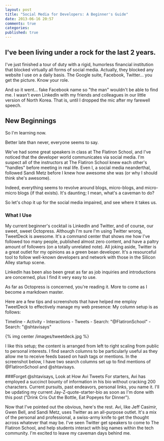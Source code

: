 ```yaml
---
layout: post
title: "Social Media for Developers: A Beginner's Guide"
date: 2013-06-16 20:57
comments: true
categories: 
published: true
---
```


I've been living under a rock for the last 2 years.
---------------------------------------------------
I've just finished a tour of duty with a rigid, humorless financial institution that blocked virtually all forms of social media. Actually, they blocked any website I use on a daily basis. The Google suite, Facebook, Twitter... you get the picture. Know your role.

And so it went... fake Facebook name so "the man" wouldn't be able to find me. I wasn't even LinkedIn with my friends and colleagues in our little version of North Korea. That is, until I dropped the mic after my farewell speech. 

New Beginnings
--------------
So I'm learning now.

Better late than never, everyone seems to say. 

We've had some great speakers in class at The Flatiron School, and I've noticed that the developer world communicates via social media. I'm suspect all of the instructors at The Flatiron School knew each other's "handles" before meeting in real life. Even I, a social media neanderthal, followed Sandi Metz before I knew how awesome she was (or why I should think she's awesome). 

Indeed, everything seems to revolve around blogs, micro-blogs, and micro-micro blogs (if that exists). It's daunting; I mean, what's a caveman to do?

So let's chop it up for the social media impaired, and see where it takes us. 

### What I Use
My current beginner's cocktail is LinkedIn and Twitter, and of course, our sweet, sweet Octopress. Although I'm sure I'm using Twitter wrong, TweetDeck is awesome. It's a command center that shows me how I've followed too many people, published almost zero content, and have a paltry amount of followers (on a totally unrelated note). All joking aside, Twitter is a great outlet for my opinions as a green bean developer. It's a resourceful tool to follow well-known developers and network with those in the Silicon Alley startup scene. 

LinkedIn has been also been great as far as job inquiries and introductions are concerned, plus I find it very easy to use.

As far as Octopress is concerned, you're reading it. More to come as I become a markdown master.

Here are a few tips and screenshots that have helped me employ TweetDeck to effectively manage my web presence:
My column setup is as follows:

Timeline - Activity - Interactions - Tweets - Search: "@FlatironSchool" - Search: "@shtavisays"

{% img center /images/tweetdeck.jpg %}

I like this setup; the content is arranged from left to right scaling from public to personal interests. I find search columns to be particularly useful as they allow me to receive feeds based on hash tags or mentions. In the screenshot below, I have two search columns set up to find mentions of @FlatironSchool and @shtavisays.

###Forget @shtavisays, Look at How Avi Tweets
For starters, Avi has employed a succinct bounty of information in his bio without cracking 200 characters. Current pursuits, past endeavors, personal links, you name it. I'll be updating my current Jay-Z-quote-starter-bio as soon as I'm done with this post ("Drink Cris Out the Bottle, Eat Popeyes for Dinner").

Now that I've pointed out the obvious, here's the rest. Avi, like Jeff Casimir, Gwen Bell, and Sandi Metz, uses Twitter as an all-purpose outlet. It's a mix of the personal and professional, a swiss-army knife to get the thought across whatever that may be. I've seen Twitter get speakers to come to The Flatiron School, and help students interact with big names within the tech community. I'm excited to leave my caveman days behind me.




